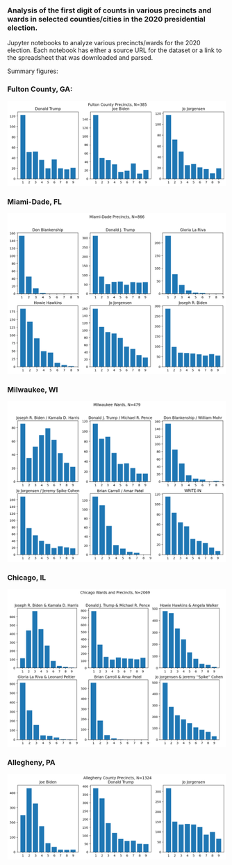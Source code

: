 ### Analysis of the first digit of counts in various precincts and wards in selected counties/cities in the 2020 presidential election.

Jupyter notebooks to analyze various precincts/wards for the 2020 election. Each notebook has either a source URL for the dataset or a link to the spreadsheet that was downloaded and parsed.

Summary figures:

### Fulton County, GA:
![Fulton County](/fulton.png)

### Miami-Dade, FL
![Miami-Dade](/miami_dade.png)

### Milwaukee, WI
![Milwaukee](/milwaukee.png)

### Chicago, IL
![Chicago](/chicago.png)

### Allegheny, PA
![Allegheny](/allegheny.png)
